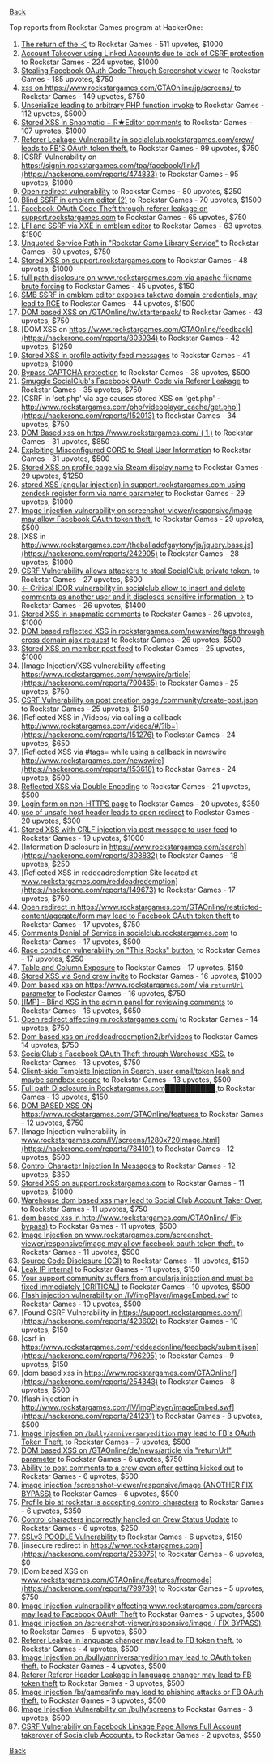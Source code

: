 [Back](../README.md)

Top reports from Rockstar Games program at HackerOne:

1. [The return of the ＜](https://hackerone.com/reports/639684) to Rockstar Games - 511 upvotes, $1000
2. [Account Takeover using Linked Accounts due to lack of CSRF protection](https://hackerone.com/reports/463330) to Rockstar Games - 224 upvotes, $1000
3. [Stealing Facebook OAuth Code Through Screenshot viewer](https://hackerone.com/reports/488269) to Rockstar Games - 185 upvotes, $750
4. [xss on https://www.rockstargames.com/GTAOnline/jp/screens/ ](https://hackerone.com/reports/507494) to Rockstar Games - 149 upvotes, $750
5. [Unserialize leading to arbitrary PHP function invoke](https://hackerone.com/reports/210741) to Rockstar Games - 112 upvotes, $5000
6. [Stored XSS in Snapmatic + R★Editor comments](https://hackerone.com/reports/309531) to Rockstar Games - 107 upvotes, $1000
7. [Referer Leakage Vulnerability in  socialclub.rockstargames.com/crew/ leads to FB'S OAuth token theft.](https://hackerone.com/reports/787160) to Rockstar Games - 99 upvotes, $750
8. [CSRF Vulnerability on https://signin.rockstargames.com/tpa/facebook/link/](https://hackerone.com/reports/474833) to Rockstar Games - 95 upvotes, $1000
9. [Open redirect vulnerability](https://hackerone.com/reports/380760) to Rockstar Games - 80 upvotes, $250
10. [Blind SSRF in emblem editor (2)](https://hackerone.com/reports/265050) to Rockstar Games - 70 upvotes, $1500
11. [Facebook OAuth Code Theft through referer leakage on support.rockstargames.com](https://hackerone.com/reports/482743) to Rockstar Games - 65 upvotes, $750
12. [LFI and SSRF via XXE in emblem editor](https://hackerone.com/reports/347139) to Rockstar Games - 63 upvotes, $1500
13. [Unquoted Service Path in "Rockstar Game Library Service"](https://hackerone.com/reports/716448) to Rockstar Games - 60 upvotes, $750
14. [Stored XSS on support.rockstargames.com](https://hackerone.com/reports/265384) to Rockstar Games - 48 upvotes, $1000
15. [full path disclosure on www.rockstargames.com via apache filename brute forcing](https://hackerone.com/reports/210238) to Rockstar Games - 45 upvotes, $150
16. [SMB SSRF in emblem editor exposes taketwo domain credentials, may lead to RCE](https://hackerone.com/reports/288353) to Rockstar Games - 44 upvotes, $1500
17. [DOM based XSS on /GTAOnline/tw/starterpack/](https://hackerone.com/reports/508517) to Rockstar Games - 43 upvotes, $750
18. [DOM XSS on https://www.rockstargames.com/GTAOnline/feedback](https://hackerone.com/reports/803934) to Rockstar Games - 42 upvotes, $1250
19. [Stored XSS in profile activity feed messages](https://hackerone.com/reports/231444) to Rockstar Games - 41 upvotes, $1000
20. [Bypass CAPTCHA protection](https://hackerone.com/reports/210417) to Rockstar Games - 38 upvotes, $500
21. [Smuggle SocialClub's Facebook OAuth Code via Referer Leakage](https://hackerone.com/reports/342709) to Rockstar Games - 35 upvotes, $750
22. [CSRF in 'set.php' via age causes stored XSS on 'get.php' - http://www.rockstargames.com/php/videoplayer_cache/get.php'](https://hackerone.com/reports/152013) to Rockstar Games - 34 upvotes, $750
23. [DOM Based xss on https://www.rockstargames.com/ ( 1 )](https://hackerone.com/reports/475442) to Rockstar Games - 31 upvotes, $850
24. [Exploiting Misconfigured CORS to Steal User Information](https://hackerone.com/reports/317391) to Rockstar Games - 31 upvotes, $500
25. [Stored XSS on profile page via Steam display name](https://hackerone.com/reports/282604) to Rockstar Games - 29 upvotes, $1250
26. [stored XSS (angular injection) in support.rockstargames.com using zendesk register form via name parameter](https://hackerone.com/reports/354262) to Rockstar Games - 29 upvotes, $1000
27. [Image Injection vulnerability on screenshot-viewer/responsive/image may allow Facebook OAuth token theft.](https://hackerone.com/reports/655288) to Rockstar Games - 29 upvotes, $500
28. [XSS in http://www.rockstargames.com/theballadofgaytony/js/jquery.base.js](https://hackerone.com/reports/242905) to Rockstar Games - 28 upvotes, $1000
29. [CSRF Vulnerability allows attackers to steal SocialClub private token.](https://hackerone.com/reports/253128) to Rockstar Games - 27 upvotes, $600
30. [\<- Critical IDOR vulnerability in socialclub allow to insert and delete comments as another user and it discloses sensitive information -\>](https://hackerone.com/reports/204292) to Rockstar Games - 26 upvotes, $1400
31. [Stored XSS in snapmatic comments](https://hackerone.com/reports/231389) to Rockstar Games - 26 upvotes, $1000
32. [DOM based reflected XSS in rockstargames.com/newswire/tags through cross domain ajax request](https://hackerone.com/reports/172843) to Rockstar Games - 26 upvotes, $500
33. [Stored XSS on member post feed](https://hackerone.com/reports/264002) to Rockstar Games - 25 upvotes, $1000
34. [Image Injection/XSS vulnerability affecting https://www.rockstargames.com/newswire/article](https://hackerone.com/reports/790465) to Rockstar Games - 25 upvotes, $750
35. [CSRF Vulnerability on post creation page /community/create-post.json](https://hackerone.com/reports/487378) to Rockstar Games - 25 upvotes, $150
36. [Reflected XSS in /Videos/ via calling a callback http://www.rockstargames.com/videos/#/?lb=](https://hackerone.com/reports/151276) to Rockstar Games - 24 upvotes, $650
37. [Reflected XSS via #tags= while using a callback in newswire  http://www.rockstargames.com/newswire](https://hackerone.com/reports/153618) to Rockstar Games - 24 upvotes, $500
38. [Reflected XSS via Double Encoding](https://hackerone.com/reports/246505) to Rockstar Games - 21 upvotes, $500
39. [Login form on non-HTTPS page](https://hackerone.com/reports/214571) to Rockstar Games - 20 upvotes, $350
40. [use of unsafe host header leads to open redirect](https://hackerone.com/reports/210875) to Rockstar Games - 20 upvotes, $300
41. [Stored XSS with CRLF injection via post message to user feed](https://hackerone.com/reports/263191) to Rockstar Games - 19 upvotes, $1000
42. [Information Disclosure in https://www.rockstargames.com/search](https://hackerone.com/reports/808832) to Rockstar Games - 18 upvotes, $250
43. [Reflected XSS in reddeadredemption Site  located at www.rockstargames.com/reddeadredemption](https://hackerone.com/reports/149673) to Rockstar Games - 17 upvotes, $750
44. [Open redirect in https://www.rockstargames.com/GTAOnline/restricted-content/agegate/form may lead to Facebook OAuth token theft](https://hackerone.com/reports/798121) to Rockstar Games - 17 upvotes, $750
45. [Comments Denial of Service in socialclub.rockstargames.com](https://hackerone.com/reports/214370) to Rockstar Games - 17 upvotes, $500
46. [Race condition vulnerability on "This Rocks" button.](https://hackerone.com/reports/474021) to Rockstar Games - 17 upvotes, $250
47. [Table and Column Exposure](https://hackerone.com/reports/218898) to Rockstar Games - 17 upvotes, $150
48. [Stored XSS via Send crew invite](https://hackerone.com/reports/272997) to Rockstar Games - 16 upvotes, $1000
49. [Dom based xss on https://www.rockstargames.com/ via `returnUrl` parameter](https://hackerone.com/reports/505157) to Rockstar Games - 16 upvotes, $750
50. [[IMP] - Blind XSS in the admin panel for reviewing comments](https://hackerone.com/reports/197337) to Rockstar Games - 16 upvotes, $650
51. [Open redirect affecting  m.rockstargames.com/](https://hackerone.com/reports/781718) to Rockstar Games - 14 upvotes, $750
52. [Dom based xss on /reddeadredemption2/br/videos](https://hackerone.com/reports/488108) to Rockstar Games - 14 upvotes, $750
53. [SocialClub's Facebook OAuth Theft through Warehouse XSS.](https://hackerone.com/reports/316948) to Rockstar Games - 13 upvotes, $750
54. [Client-side Template Injection in Search, user email/token leak and maybe sandbox escape](https://hackerone.com/reports/271960) to Rockstar Games - 13 upvotes, $500
55. [Full path Disclosure in Rockstargames.com██████████ ](https://hackerone.com/reports/210572) to Rockstar Games - 13 upvotes, $150
56. [DOM BASED XSS ON https://www.rockstargames.com/GTAOnline/features ](https://hackerone.com/reports/479612) to Rockstar Games - 12 upvotes, $750
57. [Image Injection vulnerability in www.rockstargames.com/IV/screens/1280x720Image.html](https://hackerone.com/reports/784101) to Rockstar Games - 12 upvotes, $500
58. [Control Character Injection In Messages](https://hackerone.com/reports/210994) to Rockstar Games - 12 upvotes, $350
59. [Stored XSS on support.rockstargames.com](https://hackerone.com/reports/265274) to Rockstar Games - 11 upvotes, $1000
60. [Warehouse dom based xss may lead to Social Club Account Taker Over.](https://hackerone.com/reports/663312) to Rockstar Games - 11 upvotes, $750
61. [dom based xss in http://www.rockstargames.com/GTAOnline/ (Fix bypass)](https://hackerone.com/reports/261571) to Rockstar Games - 11 upvotes, $500
62. [Image Injection on www.rockstargames.com/screenshot-viewer/responsive/image may allow facebook oauth token theft.](https://hackerone.com/reports/497655) to Rockstar Games - 11 upvotes, $500
63. [Source Code Disclosure (CGI)](https://hackerone.com/reports/211418) to Rockstar Games - 11 upvotes, $150
64. [Leak IP internal](https://hackerone.com/reports/271700) to Rockstar Games - 11 upvotes, $150
65. [Your support community suffers from angularjs injection and must be fixed immediately [CRITICAL]](https://hackerone.com/reports/274264) to Rockstar Games - 10 upvotes, $500
66. [Flash injection vulnerability on /IV/imgPlayer/imageEmbed.swf](https://hackerone.com/reports/485382) to Rockstar Games - 10 upvotes, $500
67. [Found CSRF Vulnerability in https://support.rockstargames.com/](https://hackerone.com/reports/423602) to Rockstar Games - 10 upvotes, $150
68. [csrf in https://www.rockstargames.com/reddeadonline/feedback/submit.json](https://hackerone.com/reports/796295) to Rockstar Games - 9 upvotes, $150
69. [dom based xss in https://www.rockstargames.com/GTAOnline/](https://hackerone.com/reports/254343) to Rockstar Games - 8 upvotes, $500
70. [flash injection in http://www.rockstargames.com/IV/imgPlayer/imageEmbed.swf](https://hackerone.com/reports/241231) to Rockstar Games - 8 upvotes, $500
71. [Image Injection on `/bully/anniversaryedition` may lead to FB's OAuth Token Theft.](https://hackerone.com/reports/659784) to Rockstar Games - 7 upvotes, $500
72. [DOM based XSS on /GTAOnline/de/news/article via "returnUrl" parameter](https://hackerone.com/reports/508475) to Rockstar Games - 6 upvotes, $750
73. [Ability to post comments to a crew even after getting kicked out](https://hackerone.com/reports/197153) to Rockstar Games - 6 upvotes, $500
74. [image injection /screenshot-viewer/responsive/image (ANOTHER FIX BYPASS)](https://hackerone.com/reports/506126) to Rockstar Games - 6 upvotes, $500
75. [Profile bio at rockstar is accepting control characters](https://hackerone.com/reports/214763) to Rockstar Games - 6 upvotes, $350
76. [Control characters incorrectly handled on Crew Status Update](https://hackerone.com/reports/232499) to Rockstar Games - 6 upvotes, $250
77. [SSLv3 POODLE Vulnerability](https://hackerone.com/reports/210331) to Rockstar Games - 6 upvotes, $150
78. [insecure redirect in https://www.rockstargames.com](https://hackerone.com/reports/253975) to Rockstar Games - 6 upvotes, $0
79. [Dom based XSS on www.rockstargames.com/GTAOnline/features/freemode](https://hackerone.com/reports/799739) to Rockstar Games - 5 upvotes, $750
80. [Image Injection vulnerability affecting www.rockstargames.com/careers may lead to Facebook OAuth Theft](https://hackerone.com/reports/491654) to Rockstar Games - 5 upvotes, $500
81. [Image injection on /screenshot-viewer/responsive/image ( FIX BYPASS)](https://hackerone.com/reports/505259) to Rockstar Games - 5 upvotes, $500
82. [Referer Leakge in language changer may lead to FB token theft.](https://hackerone.com/reports/809691) to Rockstar Games - 4 upvotes, $500
83. [Image Injection on /bully/anniversaryedition may lead to OAuth token theft.](https://hackerone.com/reports/498358) to Rockstar Games - 4 upvotes, $500
84. [Referer Referer Header Leakage in language changer may lead to FB token theft](https://hackerone.com/reports/870062) to Rockstar Games - 3 upvotes, $500
85. [Image injection /br/games/info may lead to phishing attacks or FB OAuth theft.](https://hackerone.com/reports/510388) to Rockstar Games - 3 upvotes, $500
86. [Image Injection Vulnerability on /bully/screens](https://hackerone.com/reports/661646) to Rockstar Games - 3 upvotes, $500
87. [CSRF Vulnerabiliy on Facebook Linkage Page Allows Full Account takerover of Socialclub Accounts.](https://hackerone.com/reports/653254) to Rockstar Games - 2 upvotes, $550


[Back](../README.md)